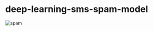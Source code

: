 # deep-learning-sms-spam-model

![spam](https://user-images.githubusercontent.com/90797428/174444729-5f85768b-2ca7-43be-af76-6cd113809512.png)
